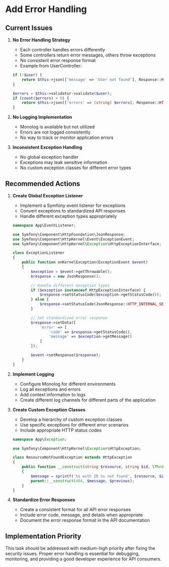 # Add Error Handling

## Current Issues

1. **No Error Handling Strategy**
   - Each controller handles errors differently
   - Some controllers return error messages, others throw exceptions
   - No consistent error response format
   - Example from UserController:
   ```php
   if (!$user) {
       return $this->json(['message' => 'User not found'], Response::HTTP_NOT_FOUND);
   }

   $errors = $this->validator->validate($user);
   if (count($errors) > 0) {
       return $this->json(['errors' => (string) $errors], Response::HTTP_BAD_REQUEST);
   }
   ```

2. **No Logging Implementation**
   - Monolog is available but not utilized
   - Errors are not logged consistently
   - No way to track or monitor application errors

3. **Inconsistent Exception Handling**
   - No global exception handler
   - Exceptions may leak sensitive information
   - No custom exception classes for different error types

## Recommended Actions

1. **Create Global Exception Listener**
   - Implement a Symfony event listener for exceptions
   - Convert exceptions to standardized API responses
   - Handle different exception types appropriately
   ```php
   namespace App\EventListener;

   use Symfony\Component\HttpFoundation\JsonResponse;
   use Symfony\Component\HttpKernel\Event\ExceptionEvent;
   use Symfony\Component\HttpKernel\Exception\HttpExceptionInterface;

   class ExceptionListener
   {
       public function onKernelException(ExceptionEvent $event)
       {
           $exception = $event->getThrowable();
           $response = new JsonResponse();

           // Handle different exception types
           if ($exception instanceof HttpExceptionInterface) {
               $response->setStatusCode($exception->getStatusCode());
           } else {
               $response->setStatusCode(JsonResponse::HTTP_INTERNAL_SERVER_ERROR);
           }

           // Set standardized error response
           $response->setData([
               'error' => [
                   'code' => $response->getStatusCode(),
                   'message' => $exception->getMessage()
               ]
           ]);

           $event->setResponse($response);
       }
   }
   ```

2. **Implement Logging**
   - Configure Monolog for different environments
   - Log all exceptions and errors
   - Add context information to logs
   - Create different log channels for different parts of the application

3. **Create Custom Exception Classes**
   - Develop a hierarchy of custom exception classes
   - Use specific exceptions for different error scenarios
   - Include appropriate HTTP status codes
   ```php
   namespace App\Exception;

   use Symfony\Component\HttpKernel\Exception\HttpException;

   class ResourceNotFoundException extends HttpException
   {
       public function __construct(string $resource, string $id, \Throwable $previous = null)
       {
           $message = sprintf('%s with ID %s not found', $resource, $id);
           parent::__construct(404, $message, $previous);
       }
   }
   ```

4. **Standardize Error Responses**
   - Create a consistent format for all API error responses
   - Include error code, message, and details when appropriate
   - Document the error response format in the API documentation

## Implementation Priority

This task should be addressed with medium-high priority after fixing the security issues. Proper error handling is essential for debugging, monitoring, and providing a good developer experience for API consumers.
